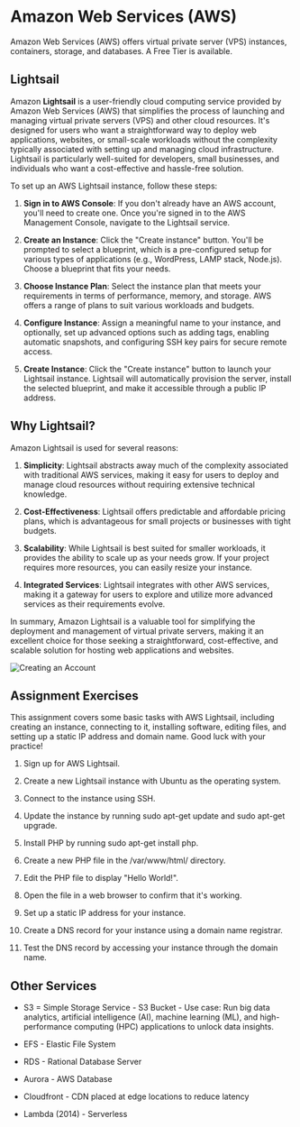 # Amazon Web Services (AWS)

Amazon Web Services (AWS) offers virtual private server (VPS) instances, containers, storage, and databases.  A Free Tier is available.


## Lightsail 

Amazon **Lightsail** is a user-friendly cloud computing service provided by Amazon Web Services (AWS) that simplifies the process of launching and managing virtual private servers (VPS) and other cloud resources. It's designed for users who want a straightforward way to deploy web applications, websites, or small-scale workloads without the complexity typically associated with setting up and managing cloud infrastructure. Lightsail is particularly well-suited for developers, small businesses, and individuals who want a cost-effective and hassle-free solution.

To set up an AWS Lightsail instance, follow these steps:

1. **Sign in to AWS Console**: If you don't already have an AWS account, you'll need to create one. Once you're signed in to the AWS Management Console, navigate to the Lightsail service.

2. **Create an Instance**: Click the "Create instance" button. You'll be prompted to select a blueprint, which is a pre-configured setup for various types of applications (e.g., WordPress, LAMP stack, Node.js). Choose a blueprint that fits your needs.

3. **Choose Instance Plan**: Select the instance plan that meets your requirements in terms of performance, memory, and storage. AWS offers a range of plans to suit various workloads and budgets.

4. **Configure Instance**: Assign a meaningful name to your instance, and optionally, set up advanced options such as adding tags, enabling automatic snapshots, and configuring SSH key pairs for secure remote access.

5. **Create Instance**: Click the "Create instance" button to launch your Lightsail instance. Lightsail will automatically provision the server, install the selected blueprint, and make it accessible through a public IP address.



## Why Lightsail?

Amazon Lightsail is used for several reasons:

1. **Simplicity**: Lightsail abstracts away much of the complexity associated with traditional AWS services, making it easy for users to deploy and manage cloud resources without requiring extensive technical knowledge.

2. **Cost-Effectiveness**: Lightsail offers predictable and affordable pricing plans, which is advantageous for small projects or businesses with tight budgets.

3. **Scalability**: While Lightsail is best suited for smaller workloads, it provides the ability to scale up as your needs grow. If your project requires more resources, you can easily resize your instance.

4. **Integrated Services**: Lightsail integrates with other AWS services, making it a gateway for users to explore and utilize more advanced services as their requirements evolve.


In summary, Amazon Lightsail is a valuable tool for simplifying the deployment and management of virtual private servers, making it an excellent choice for those seeking a straightforward, cost-effective, and scalable solution for hosting web applications and websites.


  
![Creating an Account](image/aws1.jpg)


## Assignment Exercises

This assignment covers some basic tasks with AWS Lightsail, including creating an instance, connecting to it, installing software, editing files, and setting up a static IP address and domain name. Good luck with your practice!


1. Sign up for AWS Lightsail.

2. Create a new Lightsail instance with Ubuntu as the operating system.

3. Connect to the instance using SSH.

4. Update the instance by running sudo apt-get update and sudo apt-get upgrade.

5. Install PHP by running sudo apt-get install php.

6. Create a new PHP file in the /var/www/html/ directory.

7. Edit the PHP file to display "Hello World!".

8. Open the file in a web browser to confirm that it's working.

9. Set up a static IP address for your instance.

10. Create a DNS record for your instance using a domain name registrar.

11. Test the DNS record by accessing your instance through the domain name.



## Other Services


* S3 = Simple Storage Service
        - S3 Bucket
        - Use case: Run big data analytics, artificial intelligence (AI), machine learning (ML), and high-performance computing (HPC) applications to unlock data insights.


* EFS - Elastic File System
    
* RDS - Rational Database Server 
    
* Aurora - AWS Database
    
* Cloudfront - CDN placed at edge locations to reduce latency
    
* Lambda (2014) - Serverless     
